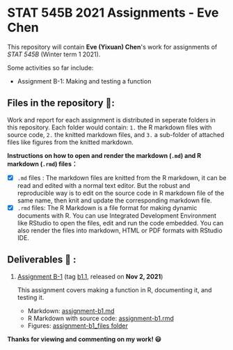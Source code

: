 STAT 545B 2021 Assignments - Eve Chen
================================

This repository will contain **Eve (Yixuan) Chen**'s work for assignments of *STAT 545B* (Winter term 1 2021). 

Some activities so far include:
* Assignment B-1: Making and testing a function

## Files in the repository 📂:

Work and report for each assignment is distributed in seperate folders in this repository. Each folder would contain: `1.` the R markdown files with source code, `2.` the knitted markdown files, and `3.` a sub-folder of attached files like figures from the knitted markdown.

**Instructions on how to open and render the markdown (`.md`) and R markdown (`.rmd`) files：**
- [x]  `.md` files : The markdown files are knitted from the R markdown, it can be read and edited with a normal text editor. But the robust and reproducible way is to edit on the source code in R markdown file of the same name, then knit and update the corresponding markdown file.
- [x] `.rmd` files: The R Markdown is a file format for making dynamic documents with R. You can use Integrated Development Environment like RStudio to open the files, edit and run the code embedded. You can also render the files into markdown, HTML or PDF formats with RStudio IDE.

## Deliverables 📔 : 

1. [Assignment B-1](https://github.com/stat545ubc-2021/functions-eve-chen97/tree/main/Assignment%20B-1) (tag [b1.1](https://github.com/stat545ubc-2021/functions-eve-chen97/releases/tag/b1.1), released on **Nov 2, 2021**)
    
    This assignment covers making a function in R, documenting it, and testing it.
    - Markdown: [assignment-b1.md](https://github.com/stat545ubc-2021/functions-eve-chen97/blob/main/Assignment%20B-1/assignment-b1.md)
    - R Markdown with source code: [assignment-b1.rmd](https://github.com/stat545ubc-2021/functions-eve-chen97/blob/main/Assignment%20B-1/assignment-b1.Rmd)
    - Figures: [assignment-b1_files folder](https://github.com/stat545ubc-2021/functions-eve-chen97/tree/main/Assignment%20B-1/assignment-b1_files/figure-gfm)
    

**Thanks for viewing and commenting on my work! 😃**

